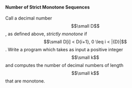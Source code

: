 #### Number of Strict Monotone Sequences

Call a decimal number $$\small D$$, as defined above, _strictly monotone_ if $$\small D[i] < D{i+1}, 0 \leq i < |{D}|$$. Write a program which takes as input a positive integer $$\small k$$ and computes the number of decimal numbers of length $$\small k$$ that are monotone.



